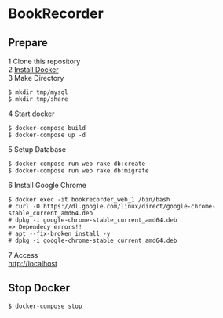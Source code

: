 # BookRecorder

## Prepare
1 Clone this repository  
2 [Install Docker](https://docs.docker.com/engine/installation/)  
3 Make Directory

```
$ mkdir tmp/mysql
$ mkdir tmp/share
```  
4 Start docker  

```
$ docker-compose build
$ docker-compose up -d
```
5 Setup Database

```
$ docker-compose run web rake db:create
$ docker-compose run web rake db:migrate
```
6 Install Google Chrome  

```
$ docker exec -it bookrecorder_web_1 /bin/bash
# curl -O https://dl.google.com/linux/direct/google-chrome-stable_current_amd64.deb
# dpkg -i google-chrome-stable_current_amd64.deb
=> Dependecy errors!!
# apt --fix-broken install -y
# dpkg -i google-chrome-stable_current_amd64.deb
```
7 Access  
[http://localhost](http://localhost)

## Stop Docker

```
$ docker-compose stop
```